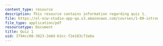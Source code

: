 ```yaml
---
content_type: resource
description: This resource contains information regarding quiz 1.
file: https://ol-ocw-studio-app-qa.s3.amazonaws.com/courses/1-00-introduction-to-computers-and-engineering-problem-solving-spring-2012/3794cc0838232e0db3ccf2e183c73a6a_MIT1_00S12_Quiz1_S11.pdf
file_type: application/pdf
resourcetype: Document
title: Quiz 1
uid: 3794cc08-3823-2e0d-b3cc-f2e183c73a6a
---
```

